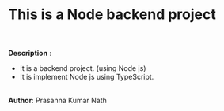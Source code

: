 # This is a Node backend project

<br><br>
<b>Description</b> :

<ul>
    <li>It is a backend project. (using Node js)</li>
    <li>It is implement Node js using TypeScript.</li>
</ul>
<br>
<b>Author</b>: Prasanna Kumar Nath
